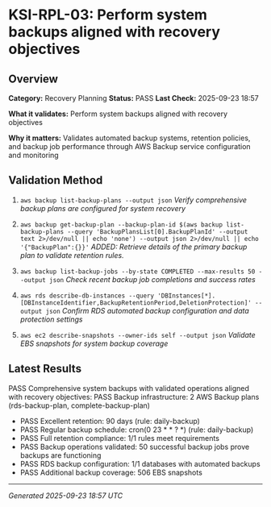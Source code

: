 # KSI-RPL-03: Perform system backups aligned with recovery objectives

## Overview

**Category:** Recovery Planning
**Status:** PASS
**Last Check:** 2025-09-23 18:57

**What it validates:** Perform system backups aligned with recovery objectives

**Why it matters:** Validates automated backup systems, retention policies, and backup job performance through AWS Backup service configuration and monitoring

## Validation Method

1. `aws backup list-backup-plans --output json`
   *Verify comprehensive backup plans are configured for system recovery*

2. `aws backup get-backup-plan --backup-plan-id $(aws backup list-backup-plans --query 'BackupPlansList[0].BackupPlanId' --output text 2>/dev/null || echo 'none') --output json 2>/dev/null || echo '{"BackupPlan":{}}'`
   *ADDED: Retrieve details of the primary backup plan to validate retention rules.*

3. `aws backup list-backup-jobs --by-state COMPLETED --max-results 50 --output json`
   *Check recent backup job completions and success rates*

4. `aws rds describe-db-instances --query 'DBInstances[*].[DBInstanceIdentifier,BackupRetentionPeriod,DeletionProtection]' --output json`
   *Confirm RDS automated backup configuration and data protection settings*

5. `aws ec2 describe-snapshots --owner-ids self --output json`
   *Validate EBS snapshots for system backup coverage*

## Latest Results

PASS Comprehensive system backups with validated operations aligned with recovery objectives: PASS Backup infrastructure: 2 AWS Backup plans (rds-backup-plan, complete-backup-plan)
- PASS Excellent retention: 90 days (rule: daily-backup)
- PASS Regular backup schedule: cron(0 23 * * ? *) (rule: daily-backup)
- PASS Full retention compliance: 1/1 rules meet requirements
- PASS Backup operations validated: 50 successful backup jobs prove backups are functioning
- PASS RDS backup configuration: 1/1 databases with automated backups
- PASS Additional backup coverage: 506 EBS snapshots

---
*Generated 2025-09-23 18:57 UTC*